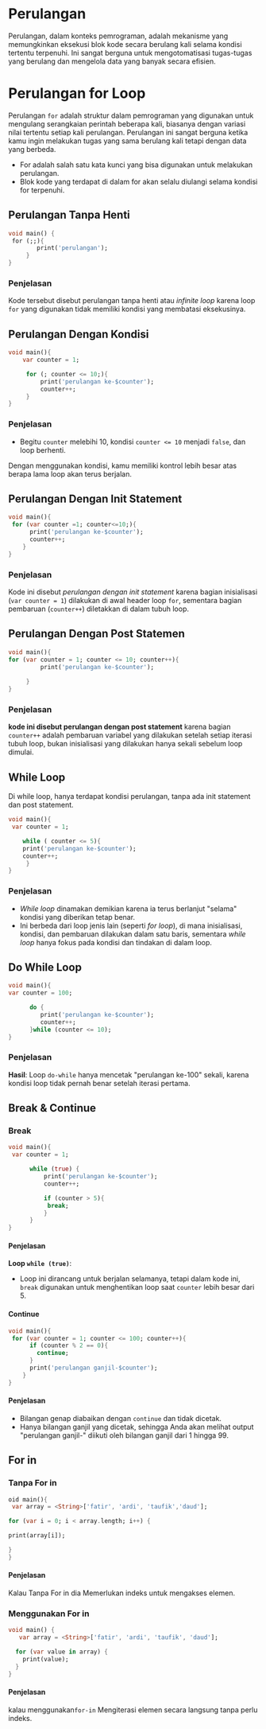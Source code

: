 # Perulangan
Perulangan, dalam konteks pemrograman, adalah mekanisme yang memungkinkan eksekusi blok kode secara berulang kali selama kondisi tertentu terpenuhi. Ini sangat berguna untuk mengotomatisasi tugas-tugas yang berulang dan mengelola data yang banyak secara efisien.

# Perulangan for Loop
Perulangan `for` adalah struktur dalam pemrograman yang digunakan untuk mengulang serangkaian perintah beberapa kali, biasanya dengan variasi nilai tertentu setiap kali perulangan. Perulangan ini sangat berguna ketika kamu ingin melakukan tugas yang sama berulang kali tetapi dengan data yang berbeda.

- For adalah salah satu kata kunci yang bisa digunakan untuk melakukan perulangan.
- Blok kode yang terdapat di dalam for akan selalu diulangi selama kondisi for terpenuhi.

## Perulangan Tanpa Henti
```dart
void main() {
 for (;;){
        print('perulangan');
     }
}
```
### Penjelasan
Kode tersebut disebut perulangan tanpa henti atau _infinite loop_ karena loop `for` yang digunakan tidak memiliki kondisi yang membatasi eksekusinya.

## Perulangan Dengan Kondisi
```dart
void main(){
	var counter = 1;

     for (; counter <= 10;){
         print('perulangan ke-$counter');
         counter++;
     }
}
```

### Penjelasan
- Begitu `counter` melebihi 10, kondisi `counter <= 10` menjadi `false`, dan loop berhenti.

Dengan menggunakan kondisi, kamu memiliki kontrol lebih besar atas berapa lama loop akan terus berjalan.

## Perulangan Dengan Init Statement

```dart
void main(){
 for (var counter =1; counter<=10;){
      print('perulangan ke-$counter');
      counter++;
    }
}
```

### Penjelasan
Kode ini disebut _perulangan dengan init statement_ karena bagian inisialisasi (`var counter = 1`) dilakukan di awal header loop `for`, sementara bagian pembaruan (`counter++`) diletakkan di dalam tubuh loop.

## Perulangan Dengan Post Statemen
```dart
void main(){
for (var counter = 1; counter <= 10; counter++){
         print('perulangan ke-$counter');
         
     }
}
```

### Penjelasan
**kode ini disebut perulangan dengan post statement** karena bagian `counter++` adalah pembaruan variabel yang dilakukan setelah setiap iterasi tubuh loop, bukan inisialisasi yang dilakukan hanya sekali sebelum loop dimulai.

## While Loop
Di while loop, hanya terdapat kondisi perulangan, tanpa ada init statement dan post statement.

```dart
void main(){
 var counter = 1;

    while ( counter <= 5){
    print('perulangan ke-$counter');
	counter++;
     }
}
```

### Penjelasan

- _While loop_ dinamakan demikian karena ia terus berlanjut "selama" kondisi yang diberikan tetap benar.
- Ini berbeda dari loop jenis lain (seperti _for loop_), di mana inisialisasi, kondisi, dan pembaruan dilakukan dalam satu baris, sementara _while loop_ hanya fokus pada kondisi dan tindakan di dalam loop.

## Do While Loop
```dart
void main(){
var counter = 100;

      do {
         print('perulangan ke-$counter');
         counter++;
      }while (counter <= 10);
}
```

### Penjelasan
**Hasil**: Loop `do-while` hanya mencetak "perulangan ke-100" sekali, karena kondisi loop tidak pernah benar setelah iterasi pertama.


## Break & Continue

### Break
```dart
void main(){
 var counter = 1;

      while (true) {
          print('perulangan ke-$counter');
          counter++;

          if (counter > 5){
           break;
          }
      }
}
```

#### Penjelasan
**Loop `while (true)`**:

- Loop ini dirancang untuk berjalan selamanya, tetapi dalam kode ini, `break` digunakan untuk menghentikan loop saat `counter` lebih besar dari 5.

#### Continue
```dart
void main(){
 for (var counter = 1; counter <= 100; counter++){
      if (counter % 2 == 0){
        continue;
      }
      print('perulangan ganjil-$counter');
    }
}
```

#### Penjelasan
- Bilangan genap diabaikan dengan `continue` dan tidak dicetak.
- Hanya bilangan ganjil yang dicetak, sehingga Anda akan melihat output "perulangan ganjil-" diikuti oleh bilangan ganjil dari 1 hingga 99.

## For in
### Tanpa For in
```dart
oid main(){
 var array = <String>['fatir', 'ardi', 'taufik','daud'];

for (var i = 0; i < array.length; i++) {

print(array[i]);

}
}
```

#### Penjelasan
Kalau Tanpa For in dia Memerlukan indeks untuk mengakses elemen.

### Menggunakan For in
```dart
void main() {
   var array = <String>['fatir', 'ardi', 'taufik', 'daud'];

  for (var value in array) {
    print(value);
  }
}
```

#### Penjelasan
kalau menggunakan`for-in` Mengiterasi elemen secara langsung tanpa perlu indeks.
